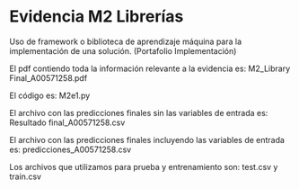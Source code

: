 # Evidencia M2 Librerías

Uso de framework o biblioteca de aprendizaje máquina para la implementación de una solución. (Portafolio Implementación)

El pdf contiendo toda la información relevante a la evidencia es: M2_Library Final_A00571258.pdf

El código es: M2e1.py

El archivo con las predicciones finales sin las variables de entrada es: Resultado final_A00571258.csv

El archivo con las predicciones finales incluyendo las variables de entrada es: predicciones_A00571258.csv

Los archivos que utilizamos para prueba y entrenamiento son: test.csv y train.csv
